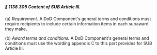 ##### § 1138.305 Content of SUB Article III. #####

(a) *Requirement.* A DoD Component's general terms and conditions must require recipients to include certain information items in each subaward they make.

(b) *Award terms and conditions.* A DoD Component's general terms and conditions must use the wording appendix C to this part provides for SUB Article III.